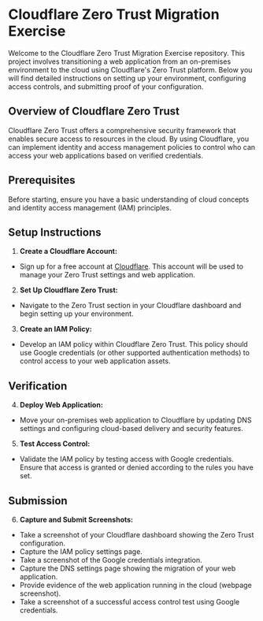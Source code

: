 # Cloudflare Zero Trust Migration Exercise

Welcome to the Cloudflare Zero Trust Migration Exercise repository. This project involves transitioning a web application from an on-premises environment to the cloud using Cloudflare's Zero Trust platform. Below you will find detailed instructions on setting up your environment, configuring access controls, and submitting proof of your configuration.

## Overview of Cloudflare Zero Trust

Cloudflare Zero Trust offers a comprehensive security framework that enables secure access to resources in the cloud. By using Cloudflare, you can implement identity and access management policies to control who can access your web applications based on verified credentials.

## Prerequisites

Before starting, ensure you have a basic understanding of cloud concepts and identity access management (IAM) principles.

## Setup Instructions

1. **Create a Cloudflare Account:**
- Sign up for a free account at [Cloudflare](https://www.cloudflare.com/). This account will be used to manage your Zero Trust settings and web application.

2. **Set Up Cloudflare Zero Trust:**
- Navigate to the Zero Trust section in your Cloudflare dashboard and begin setting up your environment.

3. **Create an IAM Policy:**
- Develop an IAM policy within Cloudflare Zero Trust. This policy should use Google credentials (or other supported authentication methods) to control access to your web application assets.

## Verification

4. **Deploy Web Application:**
- Move your on-premises web application to Cloudflare by updating DNS settings and configuring cloud-based delivery and security features.

5. **Test Access Control:**
- Validate the IAM policy by testing access with Google credentials. Ensure that access is granted or denied according to the rules you have set.

## Submission

6. **Capture and Submit Screenshots:**
- Take a screenshot of your Cloudflare dashboard showing the Zero Trust configuration.
- Capture the IAM policy settings page.
- Take a screenshot of the Google credentials integration.
- Capture the DNS settings page showing the migration of your web application.
- Provide evidence of the web application running in the cloud (webpage screenshot).
- Take a screenshot of a successful access control test using Google credentials.
